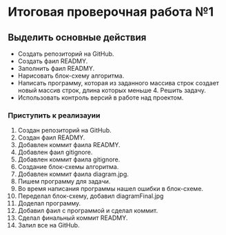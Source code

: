 # Итоговая проверочная работа №1


## Выделить основные действия

- Создать репозиторий на GitHub.
- Создать фаил READMY.
- Заполнить фаил READMY.
- Нарисовать блок-схему алгоритма.
- Написать программу, которая из заданного массива строк создает новый массив строк, длина которых меньше 4. Решить задачу.
- Использовать контроль версий в работе над проектом.

### Приступить к реализауии

1. Создан репозиторий на GitHub.
2. Создан фаил READMY.
3. Добавлен коммит фаила READMY.
4. Добавлен фаил gitignore.
5. Добавлен коммит фаила gitignore.
6. Создание блок-схемы алгоритма.
7. Добавлен коммит фаила diagram.jpg.
8. Пишем программу для задачи.
9. Во время написания программы нашел ошибки в блок-схеме.
10. Переделал блок-схему, добавил diagramFinal.jpg
11. Доделал программу.
12. Добавил фаил c программой и сделал коммит.
13. Сделал финальный коммит READMY.
14. Залил все на GitHub.